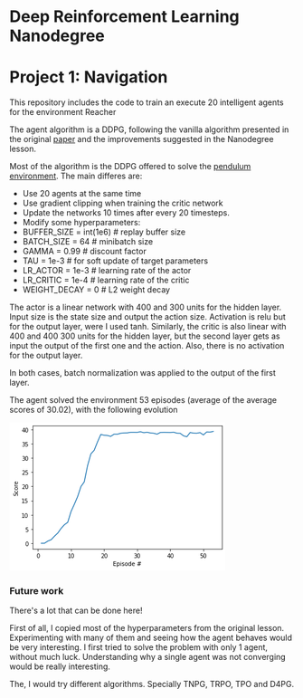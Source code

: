 # Deep Reinforcement Learning Nanodegree
# Project 1: Navigation

This repository includes the code to train an execute 20 intelligent agents for the environment Reacher

The agent algorithm is a DDPG, following the vanilla algorithm presented in the original [paper](https://arxiv.org/abs/1509.02971) and the improvements suggested in the Nanodegree lesson.

Most of the algorithm is the DDPG offered to solve the [pendulum environment](https://github.com/udacity/deep-reinforcement-learning/tree/master/ddpg-pendulum). The main differes are:
* Use 20 agents at the same time
* Use gradient clipping when training the critic network
* Update the networks 10 times after every 20 timesteps.
* Modify some hyperparameters:
 * BUFFER_SIZE = int(1e6)  # replay buffer size
 * BATCH_SIZE = 64         # minibatch size
 * GAMMA = 0.99            # discount factor
 * TAU = 1e-3              # for soft update of target parameters
 * LR_ACTOR = 1e-3         # learning rate of the actor
 * LR_CRITIC = 1e-4        # learning rate of the critic
 * WEIGHT_DECAY = 0        # L2 weight decay

The actor is a linear network with 400 and 300 units for the hidden layer. Input size is the state size and output the action size. Activation is relu but for the output layer, were I used tanh.
Similarly, the critic is also linear with 400 and 400 300 units for the hidden layer, but the second layer gets as input the output of the first one and the action. Also, there is no activation for the output layer.

In both cases, batch normalization was applied to the output of the first layer.


The agent solved the environment 53 episodes (average of the average scores of 30.02), with the following evolution

![Agent evolution](rewards.png)


### Future work

There's a lot that can be done here!

First of all, I copied most of the hyperparameters from the original lesson. Experimenting with many of them and seeing how the agent behaves would be very interesting.
I first tried to solve the problem with only 1 agent, without much luck. Understanding why a single agent was not converging would be really interesting.

The, I would try different algorithms. Specially TNPG, TRPO, TPO and D4PG. 
